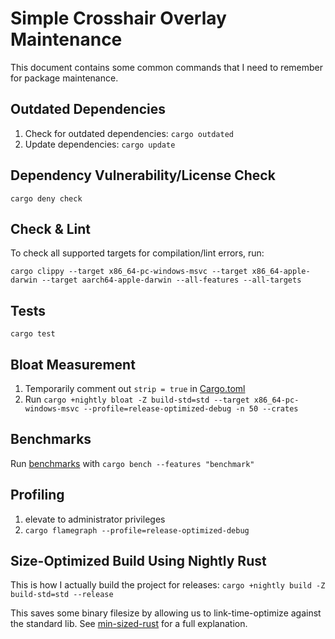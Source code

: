 # Simple Crosshair Overlay Maintenance

This document contains some common commands that I need to remember for package maintenance.

## Outdated Dependencies

1. Check for outdated dependencies: `cargo outdated`
2. Update dependencies: `cargo update`

## Dependency Vulnerability/License Check

`cargo deny check`

## Check & Lint

To check all supported targets for compilation/lint errors, run:

`cargo clippy --target x86_64-pc-windows-msvc --target x86_64-apple-darwin --target aarch64-apple-darwin --all-features --all-targets`

## Tests

`cargo test`

## Bloat Measurement

1. Temporarily comment out `strip = true` in [Cargo.toml](Cargo.toml)
2. Run `cargo +nightly bloat -Z build-std=std --target x86_64-pc-windows-msvc --profile=release-optimized-debug -n 50 --crates`

## Benchmarks

Run [benchmarks](benches) with
`cargo bench --features "benchmark"`

## Profiling

1. elevate to administrator privileges
2. `cargo flamegraph --profile=release-optimized-debug`

## Size-Optimized Build Using Nightly Rust

This is how I actually build the project for releases:
`cargo +nightly build -Z build-std=std --release`

This saves some binary filesize by allowing us to link-time-optimize against the standard lib. 
See [min-sized-rust](https://github.com/johnthagen/min-sized-rust) for a full explanation.

